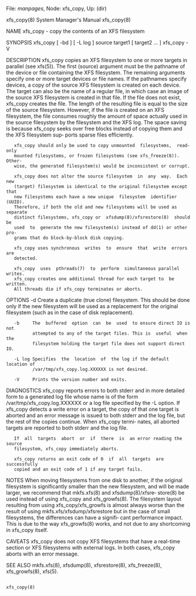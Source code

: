 File: *manpages*,  Node: xfs_copy,  Up: (dir)

xfs_copy(8)                 System Manager's Manual                xfs_copy(8)



NAME
       xfs_copy - copy the contents of an XFS filesystem

SYNOPSIS
       xfs_copy [ -bd ] [ -L log ] source target1 [ target2 ... ]
       xfs_copy -V

DESCRIPTION
       xfs_copy  copies  an  XFS filesystem to one or more targets in parallel
       (see xfs(5)).  The first (source) argument must be the pathname of  the
       device  or  file containing the XFS filesystem. The remaining arguments
       specify one or more target devices or  file  names.  If  the  pathnames
       specify devices, a copy of the source XFS filesystem is created on each
       device. The target can also be the name of a  regular  file,  in  which
       case  an image of the source XFS filesystem is created in that file. If
       the file does not exist, xfs_copy creates the file. The length  of  the
       resulting  file is equal to the size of the source filesystem. However,
       if the file is created on an XFS filesystem, the file consumes  roughly
       the  amount  of  space  actually  used  in the source filesystem by the
       filesystem and the XFS log.  The space saving is because xfs_copy seeks
       over  free  blocks  instead of copying them and the XFS filesystem sup‐
       ports sparse files efficiently.

       xfs_copy should only be used to copy unmounted  filesystems,  read-only
       mounted filesystems, or frozen filesystems (see xfs_freeze(8)).  Other‐
       wise, the generated filesystem(s) would be inconsistent or corrupt.

       xfs_copy does not alter the source filesystem  in  any  way.  Each  new
       (target) filesystem is identical to the original filesystem except that
       new filesystems each have a new unique  filesystem  identifier  (UUID).
       Therefore, if both the old and new filesystems will be used as separate
       distinct filesystems, xfs_copy or  xfsdump(8)/xfsrestore(8)  should  be
       used  to  generate the new filesystem(s) instead of dd(1) or other pro‐
       grams that do block-by-block disk copying.

       xfs_copy uses synchronous  writes  to  ensure  that  write  errors  are
       detected.

       xfs_copy  uses  pthreads(7)  to  perform  simultaneous parallel writes.
       xfs_copy creates one additional thread for each target to  be  written.
       All threads die if xfs_copy terminates or aborts.

OPTIONS
       -d     Create  a duplicate (true clone) filesystem. This should be done
              only if the new filesystem will be used as a replacement for the
              original filesystem (such as in the case of disk replacement).

       -b     The  buffered  option  can  be  used  to ensure direct IO is not
              attempted to any of the target files. This is  useful  when  the
              filesystem holding the target file does not support direct IO.

       -L log Specifies  the  location  of  the log if the default location of
              /var/tmp/xfs_copy.log.XXXXXX is not desired.

       -V     Prints the version number and exits.

DIAGNOSTICS
       xfs_copy reports errors to both stderr and in more detailed form  to  a
       generated     log     file     whose    name    is    of    the    form
       /var/tmp/xfs_copy.log.XXXXXX or a log file specified by the -L  option.
       If  xfs_copy  detects  a  write error on a target, the copy of that one
       target is aborted and an error message is issued to both stderr and the
       log  file,  but  the  rest of the copies continue. When xfs_copy termi‐
       nates, all aborted targets are reported to  both  stderr  and  the  log
       file.

       If  all  targets  abort  or  if  there  is  an error reading the source
       filesystem, xfs_copy immediately aborts.

       xfs_copy returns an exit code of 0  if  all  targets  are  successfully
       copied and an exit code of 1 if any target fails.

NOTES
       When  moving  filesystems  from  one  disk  to another, if the original
       filesystem is significantly smaller than the new filesystem,  and  will
       be  made  larger,  we  recommend that mkfs.xfs(8) and xfsdump(8)/xfsre‐
       store(8) be used instead of  using  xfs_copy  and  xfs_growfs(8).   The
       filesystem  layout  resulting  from using xfs_copy/xfs_growfs is almost
       always worse than the result of using  mkfs.xfs/xfsdump/xfsrestore  but
       in  the  case of small filesystems, the differences can have a signifi‐
       cant performance impact. This is due to the  way  xfs_growfs(8)  works,
       and not due to any shortcoming in xfs_copy itself.

CAVEATS
       xfs_copy does not copy XFS filesystems that have a real-time section or
       XFS filesystems with external logs. In both cases, xfs_copy aborts with
       an error message.

SEE ALSO
       mkfs.xfs(8),  xfsdump(8),  xfsrestore(8), xfs_freeze(8), xfs_growfs(8),
       xfs(5).



                                                                   xfs_copy(8)
